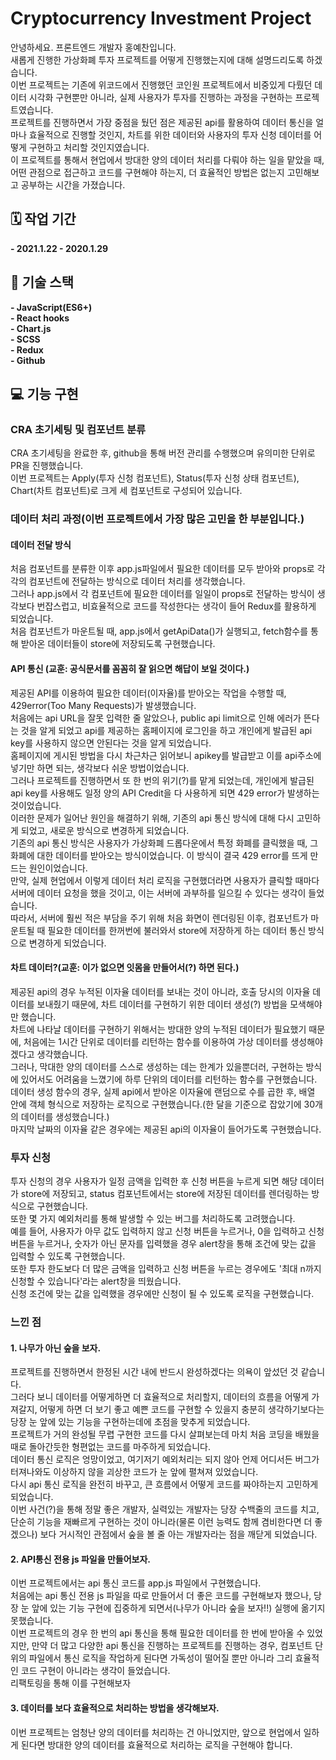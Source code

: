 # Cryptocurrency Investment Project
안녕하세요. 프론트엔드 개발자 홍예찬입니다.<br>
새롭게 진행한 가상화폐 투자 프로젝트를 어떻게 진행했는지에 대해 설명드리도록 하겠습니다.<br>
이번 프로젝트는 기존에 위코드에서 진행했던 코인원 프로젝트에서 비중있게 다뤘던 데이터 시각화 구현뿐만 아니라, 실제 사용자가 투자를 진행하는 과정을 구현하는 프로젝트였습니다.<br>
프로젝트를 진행하면서 가장 중점을 뒀던 점은 제공된 api를 활용하여 데이터 통신을 얼마나 효율적으로 진행할 것인지, 차트를 위한 데이터와 사용자의 투자 신청 데이터를 어떻게 구현하고 처리할 것인지였습니다.<br>
이 프로젝트를 통해서 현업에서 방대한 양의 데이터 처리를 다뤄야 하는 일을 맡았을 때, 어떤 관점으로 접근하고 코드를 구현해야 하는지, 더 효율적인 방법은 없는지 고민해보고 공부하는 시간을 가졌습니다.<br>

## 🗓 작업 기간
**- 2021.1.22 - 2020.1.29**

## 🔧 기술 스택
**- JavaScript(ES6+)**<br>
**- React hooks**<br>
**- Chart.js**<br>
**- SCSS**<br>
**- Redux**<br>
**- Github**<br>

## 💻 기능 구현

### CRA 초기세팅 및 컴포넌트 분류
CRA 초기세팅을 완료한 후, github을 통해 버전 관리를 수행했으며 유의미한 단위로 PR을 진행했습니다.<br>
이번 프로젝트는 Apply(투자 신청 컴포넌트), Status(투자 신청 상태 컴포넌트), Chart(차트 컴포넌트)로 크게 세 컴포넌트로 구성되어 있습니다.<br>

### 데이터 처리 과정(이번 프로젝트에서 가장 많은 고민을 한 부분입니다.)
#### 데이터 전달 방식
처음 컴포넌트를 분류한 이후 app.js파일에서 필요한 데이터를 모두 받아와 props로 각각의 컴포넌트에 전달하는 방식으로 데이터 처리를 생각했습니다.<br>
그러나 app.js에서 각 컴포넌트에 필요한 데이터를 일일이 props로 전달하는 방식이 생각보다 번잡스럽고, 비효율적으로 코드를 작성한다는 생각이 들어 Redux를 활용하게 되었습니다.<br>
처음 컴포넌트가 마운트될 때, app.js에서 getApiData()가 실행되고, fetch함수를 통해 받아온 데이터들이 store에 저장되도록 구현했습니다.<br>

#### API 통신 (교훈: 공식문서를 꼼꼼히 잘 읽으면 해답이 보일 것이다.)
제공된 API를 이용하여 필요한 데이터(이자율)를 받아오는 작업을 수행할 때, 429error(Too Many Requests)가 발생했습니다.<br>
처음에는 api URL을 잘못 입력한 줄 알았으나, public api limit으로 인해 에러가 뜬다는 것을 알게 되었고 api를 제공하는 홈페이지에 로그인을 하고 개인에게 발급된 api key를 사용하지 않으면 안된다는 것을 알게 되었습니다.<br> 
홈페이지에 게시된 방법을 다시 차근차근 읽어보니 apikey를 발급받고 이를 api주소에 넣기만 하면 되는, 생각보다 쉬운 방법이었습니다.<br>
그러나 프로젝트를 진행하면서 또 한 번의 위기(?)를 맡게 되었는데, 개인에게 발급된 api key를 사용해도 일정 양의 API Credit을 다 사용하게 되면 429 error가 발생하는 것이었습니다.<br>
이러한 문제가 일어난 원인을 해결하기 위해, 기존의 api 통신 방식에 대해 다시 고민하게 되었고, 새로운 방식으로 변경하게 되었습니다.<br>
기존의 api 통신 방식은 사용자가 가상화폐 드롭다운에서 특정 화폐를 클릭했을 때, 그 화폐에 대한 데이터를 받아오는 방식이었습니다. 이 방식이 결국 429 error를 뜨게 만드는 원인이었습니다.<br>
만약, 실제 현업에서 이렇게 데이터 처리 로직을 구현했더라면 사용자가 클릭할 때마다 서버에 데이터 요청을 했을 것이고, 이는 서버에 과부하를 일으킬 수 있다는 생각이 들었습니다.<br>
따라서, 서버에 훨씬 적은 부담을 주기 위해 처음 화면이 렌더링된 이후, 컴포넌트가 마운트될 때 필요한 데이터를 한꺼번에 불러와서 store에 저장하게 하는 데이터 통신 방식으로 변경하게 되었습니다.<br>

#### 차트 데이터?(교훈: 이가 없으면 잇몸을 만들어서(?) 하면 된다.)
제공된 api의 경우 누적된 이자율 데이터를 보내는 것이 아니라, 호출 당시의 이자율 데이터를 보내줬기 때문에, 차트 데이터를 구현하기 위한 데이터 생성(?) 방법을 모색해야만 했습니다.<br>
차트에 나타날 데이터를 구현하기 위해서는 방대한 양의 누적된 데이터가 필요했기 때문에, 처음에는 1시간 단위로 데이터를 리턴하는 함수를 이용하여 가상 데이터를 생성해야겠다고 생각했습니다.<br>
그러나, 막대한 양의 데이터를 스스로 생성하는 데는 한계가 있을뿐더러, 구현하는 방식에 있어서도 어려움을 느꼈기에 하루 단위의 데이터를 리턴하는 함수를 구현했습니다.<br>
데이터 생성 함수의 경우, 실제 api에서 받아온 이자율에 랜덤으로 수를 곱한 후, 배열 안에 객체 형식으로 저장하는 로직으로 구현했습니다.(한 달을 기준으로 잡았기에 30개의 데이터를 생성했습니다.)<br> 
마지막 날짜의 이자율 같은 경우에는 제공된 api의 이자율이 들어가도록 구현했습니다.<br> 

### 투자 신청
투자 신청의 경우 사용자가 일정 금액을 입력한 후 신청 버튼을 누르게 되면 해당 데이터가 store에 저장되고, status 컴포넌트에서는 store에 저장된 데이터를 렌더링하는 방식으로 구현했습니다.<br>
또한 몇 가지 예외처리를 통해 발생할 수 있는 버그를 처리하도록 고려했습니다.<br>
예를 들어, 사용자가 아무 값도 입력하지 않고 신청 버튼을 누르거나, 0을 입력하고 신청 버튼을 누르거나, 숫자가 아닌 문자를 입력했을 경우 alert창을 통해 조건에 맞는 값을 입력할 수 있도록 구현했습니다.<br>
또한 투자 한도보다 더 많은 금액을 입력하고 신청 버튼을 누르는 경우에도 '최대 n까지 신청할 수 있습니다'라는 alert창을 띄웠습니다.<br>
신청 조건에 맞는 값을 입력했을 경우에만 신청이 될 수 있도록 로직을 구현했습니다.<br>

### 느낀 점
#### 1. 나무가 아닌 숲을 보자.
프로젝트를 진행하면서 한정된 시간 내에 반드시 완성하겠다는 의욕이 앞섰던 것 같습니다.<br>
그러다 보니 데이터를 어떻게하면 더 효율적으로 처리할지, 데이터의 흐름을 어떻게 가져갈지, 어떻게 하면 더 보기 좋고 예쁜 코드를 구현할 수 있을지 충분히 생각하기보다는 당장 눈 앞에 있는 기능을 구현하는데에 초점을 맞추게 되었습니다.<br>
프로젝트가 거의 완성될 무렵 구현한 코드를 다시 살펴보는데 마치 처음 코딩을 배웠을때로 돌아간듯한 형편없는 코드를 마주하게 되었습니다.<br>
데이터 통신 로직은 엉망이었고, 여기저기 예외처리는 되지 않아 언제 어디서든 버그가 터져나와도 이상하지 않을 괴상한 코드가 눈 앞에 펼쳐져 있었습니다.<br>
다시 api 통신 로직을 완전히 바꾸고, 큰 흐름에서 어떻게 코드를 짜야하는지 고민하게 되었습니다.<br>
이번 사건(?)을 통해 정말 좋은 개발자, 실력있는 개발자는 당장 수백줄의 코드를 치고, 단순히 기능을 재빠르게 구현하는 것이 아니라(물론 이런 능력도 함께 겸비한다면 더 좋겠으나) 보다 거시적인 관점에서 숲을 볼 줄 아는 개발자라는 점을 깨닫게 되었습니다.<br>

#### 2. API통신 전용 js 파일을 만들어보자.
이번 프로젝트에서는 api 통신 코드를 app.js 파일에서 구현했습니다.<br>
처음에는 api 통신 전용 js 파일을 따로 만들어서 더 좋은 코드를 구현해보자 했으나, 당장 눈 앞에 있는 기능 구현에 집중하게 되면서(나무가 아니라 숲을 보자!!) 실행에 옮기지 못했습니다.<br>
이번 프로젝트의 경우 한 번의 api 통신을 통해 필요한 데이터를 한 번에 받아올 수 있었지만, 만약 더 많고 다양한 api 통신을 진행하는 프로젝트를 진행하는 경우, 컴포넌트 단위의 파일에서 통신 로직을 작업하게 된다면 가독성이 떨어질 뿐만 아니라 그리 효율적인 코드 구현이 아니라는 생각이 들었습니다.<br>
리팩토링을 통해 이를 구현해보자

#### 3. 데이터를 보다 효율적으로 처리하는 방법을 생각해보자.
이번 프로젝트는 엄청난 양의 데이터를 처리하는 건 아니었지만, 앞으로 현업에서 일하게 된다면 방대한 양의 데이터를 효율적으로 처리하는 로직을 구현해야 합니다.<br>
